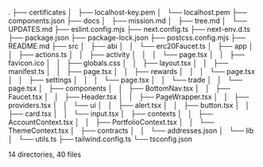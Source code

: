 .
├── certificates
│   ├── localhost-key.pem
│   └── localhost.pem
├── components.json
├── docs
│   ├── mission.md
│   ├── tree.md
│   └── UPDATES.md
├── eslint.config.mjs
├── next.config.ts
├── next-env.d.ts
├── package.json
├── package-lock.json
├── postcss.config.mjs
├── README.md
├── src
│   ├── abi
│   │   └── erc20Faucet.ts
│   ├── app
│   │   ├── actions.ts
│   │   ├── activity
│   │   │   └── page.tsx
│   │   ├── favicon.ico
│   │   ├── globals.css
│   │   ├── layout.tsx
│   │   ├── manifest.ts
│   │   ├── page.tsx
│   │   ├── rewards
│   │   │   └── page.tsx
│   │   ├── settings
│   │   │   └── page.tsx
│   │   └── trade
│   │       └── page.tsx
│   ├── components
│   │   ├── BottomNav.tsx
│   │   ├── Faucet.tsx
│   │   ├── Header.tsx
│   │   ├── PageWrapper.tsx
│   │   ├── providers.tsx
│   │   └── ui
│   │       ├── alert.tsx
│   │       ├── button.tsx
│   │       ├── card.tsx
│   │       └── input.tsx
│   ├── contexts
│   │   ├── AccountContext.tsx
│   │   ├── PortfolioContext.tsx
│   │   └── ThemeContext.tsx
│   ├── contracts
│   │   └── addresses.json
│   └── lib
│       └── utils.ts
├── tailwind.config.ts
└── tsconfig.json

14 directories, 40 files
